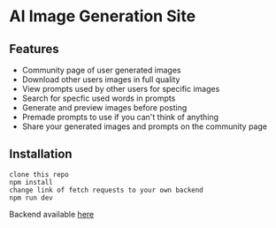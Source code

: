 # AI Image Generation Site

## Features

- Community page of user generated images
- Download other users images in full quality
- View prompts used by other users for specific images
- Search for specfic used words in prompts
- Generate and preview images before posting
- Premade prompts to use if you can't think of anything
- Share your generated images and prompts on the community page

## Installation

```text
clone this repo
npm install
change link of fetch requests to your own backend
npm run dev
```

Backend available [here](https://github.com/ayMissouri/AI-Image-Generator-backend)
